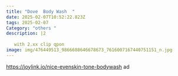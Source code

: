 ```yaml
---
title: "Dove  Body Wash  "
date: 2025-02-07T10:52:22.823Z
tags: 2025-02-07
Category: "others "
description: |2
   
   with 2.xx clip qpon  
image: img/476449513_9866688646678673_7616007167440751151_n.jpg
---
```

https://joylink.io/nice-evenskin-tone-bodywash  ad
